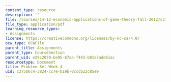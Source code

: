 ```yaml
---
content_type: resource
description: ''
file: /courses/14-12-economic-applications-of-game-theory-fall-2012/c375b6c43824cc7eb19b0cccb22c85e9_MIT14_12F12_recitation%202.pdf
file_type: application/pdf
learning_resource_types:
- Assignments
license: https://creativecommons.org/licenses/by-nc-sa/4.0/
ocw_type: OCWFile
parent_title: Assignments
parent_type: CourseSection
parent_uid: e29c2070-be95-67aa-f443-b81a7ade61ac
resourcetype: Document
title: Problem Set Week 4
uid: c375b6c4-3824-cc7e-b19b-0cccb22c85e9
---
```

